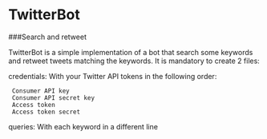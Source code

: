 # TwitterBot
###Search and retweet

TwitterBot is a simple implementation of a bot that search some keywords and retweet tweets matching the keywords. It is mandatory to create 2 files:

credentials: With your Twitter API tokens in the following order:

     Consumer API key
     Consumer API secret key
     Access token
     Access token secret
                 
queries: With each keyword in a different line


 
